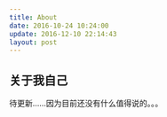 ```yaml
---
title: About
date: 2016-10-24 10:24:00
update: 2016-12-10 22:14:43
layout: post
---
```




##  关于我自己

待更新……因为目前还没有什么值得说的。。。
